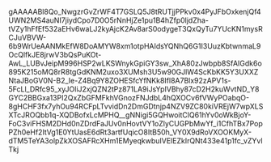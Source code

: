 gAAAAABl8Qo_NwgzrGvZrWF4T7GSLQ5J8tRUTjjPPkv0x4PyJFbOxkenjQf4UWN2MS4auNI7jiydCpo7D0O5rNnHjZe1pu1B4hZfp0ljdZha-tVZy1hFfEf532aEHv6waLJ2kyAjcK2Av8arS0odygeT3QxQyTu7YUcKN1mysRCJuVBVW-6b9WrUeAANMkEfW8DoAMYW8xm1otpHAIdsYQNhQ6G1I3UuzKbtwnmaL9OcQlfkJE8jrwV3bQsPuKOt-AwL_LUBvJeipM996HSP2wLKSWnykGpiGY3sw_XhA80zJwbpb8SfAIGdk6o895K215oMQ8rR8tgGdKNM2uxo3XUMsh3U5w90GJlW4ScKbKK5Y3UXXZNtaJBoGV0N-B2_Ie-Z4Bq9Y8ZOHESfcYfNKk8Ifl8A7Blx92zAPV1s-5FcLl_DRfc95_xyJOliJ2xjQZN2tPz871LA9iJsYpIVBhy87cD2H2kuWvtND_Y8GYC2BBGxa13PI2QxZbGFMFkhVGnozFNJdbL4hQXOCv6fVWyPOabqO-8gHCHF3fx7yhOu94RCFpLTvvidDn2DmGDtnjp4NZV9ZC80kiVREjW7wpXLSXTcJROQbb1q-XQDBofxLcMPHQ__gNNigi5GQHwoitClQ61hYv0oWkBjoY-FoC3viFHSM2DHd0nZDrdFaJUv0nHovtVY1oZlyCUGPbMwYf_i1CfhTBx7PopPZh0eHf2ItVg1E0YtUasE6dRt3artfUqicO8ItB50h_VY0X9dRoVXOOKMyX-dTM5TeYA3olpZkXOSAFRcXHm1EMyeqkwbuIVElEZkIrQNt433e41p1fc_vZYvlTkj
